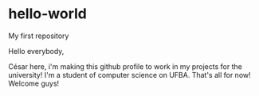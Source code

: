 # hello-world
My first repository

Hello everybody,

César here, i'm making this github profile to work in my projects for the university! I'm a student of computer science on UFBA.
That's all for now! Welcome guys!
